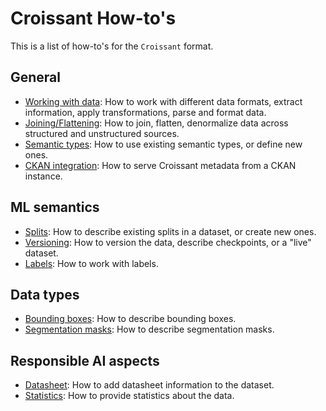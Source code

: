 # Croissant How-to's

This is a list of how-to's for the `Croissant` format.

## General 


* [Working with data](data-munging.md): How to work with different data formats,
  extract information, apply transformations, parse and format data.
* [Joining/Flattening](data-joining.md): How to join, flatten, denormalize data
  across structured and unstructured sources.
* [Semantic types](semantic-types.md): How to use existing semantic types, or
  define new ones.
* [CKAN integration](ckan.md): How to serve Croissant metadata from a CKAN instance.

## ML semantics

*   [Splits](specify-splits.md): How to describe existing splits in a dataset, or create
    new ones.
*   [Versioning](versions.md): How to version the data, describe checkpoints, or
    a "live" dataset.
*   [Labels](labels.md): How to work with labels.

## Data types

*   [Bounding boxes](bounding-boxes.md): How to describe bounding boxes.
*   [Segmentation masks](segmentation.md): How to describe segmentation masks.

## Responsible AI aspects

*   [Datasheet](datasheet.md): How to add datasheet information to the dataset.
*   [Statistics](statistics.md): How to provide statistics about the data.

  
